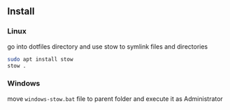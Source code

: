 ## Install
### Linux
go into dotfiles directory and use stow to symlink files and directories
```sh
sudo apt install stow
stow .
```

### Windows
move `windows-stow.bat` file to parent folder and execute it as Administrator
